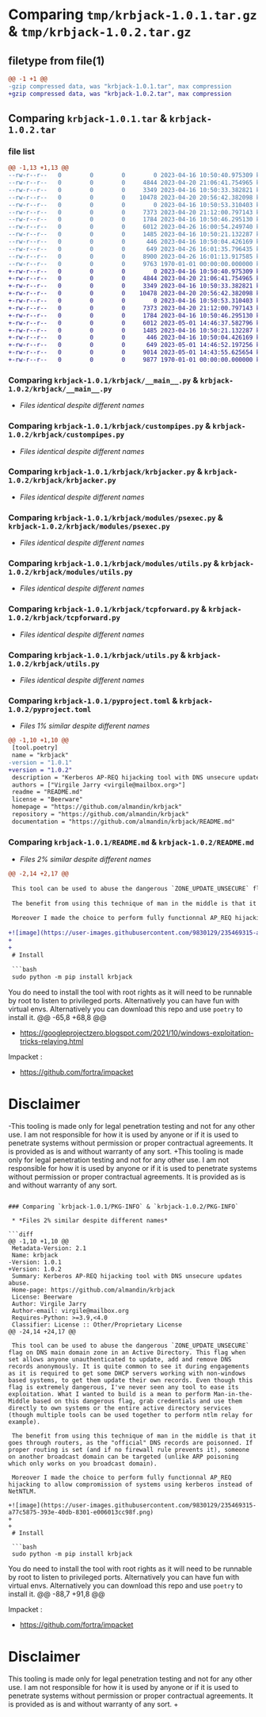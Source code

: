 # Comparing `tmp/krbjack-1.0.1.tar.gz` & `tmp/krbjack-1.0.2.tar.gz`

## filetype from file(1)

```diff
@@ -1 +1 @@
-gzip compressed data, was "krbjack-1.0.1.tar", max compression
+gzip compressed data, was "krbjack-1.0.2.tar", max compression
```

## Comparing `krbjack-1.0.1.tar` & `krbjack-1.0.2.tar`

### file list

```diff
@@ -1,13 +1,13 @@
--rw-r--r--   0        0        0        0 2023-04-16 10:50:40.975309 krbjack-1.0.1/krbjack/__init__.py
--rw-r--r--   0        0        0     4844 2023-04-20 21:06:41.754965 krbjack-1.0.1/krbjack/__main__.py
--rw-r--r--   0        0        0     3349 2023-04-16 10:50:33.382821 krbjack-1.0.1/krbjack/custompipes.py
--rw-r--r--   0        0        0    10478 2023-04-20 20:56:42.382098 krbjack-1.0.1/krbjack/krbjacker.py
--rw-r--r--   0        0        0        0 2023-04-16 10:50:53.310403 krbjack-1.0.1/krbjack/modules/__init__.py
--rw-r--r--   0        0        0     7373 2023-04-20 21:12:00.797143 krbjack-1.0.1/krbjack/modules/psexec.py
--rw-r--r--   0        0        0     1784 2023-04-16 10:50:46.295130 krbjack-1.0.1/krbjack/modules/utils.py
--rw-r--r--   0        0        0     6012 2023-04-26 16:00:54.249740 krbjack-1.0.1/krbjack/tcpforward.py
--rw-r--r--   0        0        0     1485 2023-04-16 10:50:21.132287 krbjack-1.0.1/krbjack/utils.py
--rw-r--r--   0        0        0      446 2023-04-16 10:50:04.426169 krbjack-1.0.1/LICENSE
--rw-r--r--   0        0        0      649 2023-04-26 16:01:35.796435 krbjack-1.0.1/pyproject.toml
--rw-r--r--   0        0        0     8900 2023-04-26 16:01:13.917585 krbjack-1.0.1/README.md
--rw-r--r--   0        0        0     9763 1970-01-01 00:00:00.000000 krbjack-1.0.1/PKG-INFO
+-rw-r--r--   0        0        0        0 2023-04-16 10:50:40.975309 krbjack-1.0.2/krbjack/__init__.py
+-rw-r--r--   0        0        0     4844 2023-04-20 21:06:41.754965 krbjack-1.0.2/krbjack/__main__.py
+-rw-r--r--   0        0        0     3349 2023-04-16 10:50:33.382821 krbjack-1.0.2/krbjack/custompipes.py
+-rw-r--r--   0        0        0    10478 2023-04-20 20:56:42.382098 krbjack-1.0.2/krbjack/krbjacker.py
+-rw-r--r--   0        0        0        0 2023-04-16 10:50:53.310403 krbjack-1.0.2/krbjack/modules/__init__.py
+-rw-r--r--   0        0        0     7373 2023-04-20 21:12:00.797143 krbjack-1.0.2/krbjack/modules/psexec.py
+-rw-r--r--   0        0        0     1784 2023-04-16 10:50:46.295130 krbjack-1.0.2/krbjack/modules/utils.py
+-rw-r--r--   0        0        0     6012 2023-05-01 14:46:37.582796 krbjack-1.0.2/krbjack/tcpforward.py
+-rw-r--r--   0        0        0     1485 2023-04-16 10:50:21.132287 krbjack-1.0.2/krbjack/utils.py
+-rw-r--r--   0        0        0      446 2023-04-16 10:50:04.426169 krbjack-1.0.2/LICENSE
+-rw-r--r--   0        0        0      649 2023-05-01 14:46:52.197256 krbjack-1.0.2/pyproject.toml
+-rw-r--r--   0        0        0     9014 2023-05-01 14:43:55.625654 krbjack-1.0.2/README.md
+-rw-r--r--   0        0        0     9877 1970-01-01 00:00:00.000000 krbjack-1.0.2/PKG-INFO
```

### Comparing `krbjack-1.0.1/krbjack/__main__.py` & `krbjack-1.0.2/krbjack/__main__.py`

 * *Files identical despite different names*

### Comparing `krbjack-1.0.1/krbjack/custompipes.py` & `krbjack-1.0.2/krbjack/custompipes.py`

 * *Files identical despite different names*

### Comparing `krbjack-1.0.1/krbjack/krbjacker.py` & `krbjack-1.0.2/krbjack/krbjacker.py`

 * *Files identical despite different names*

### Comparing `krbjack-1.0.1/krbjack/modules/psexec.py` & `krbjack-1.0.2/krbjack/modules/psexec.py`

 * *Files identical despite different names*

### Comparing `krbjack-1.0.1/krbjack/modules/utils.py` & `krbjack-1.0.2/krbjack/modules/utils.py`

 * *Files identical despite different names*

### Comparing `krbjack-1.0.1/krbjack/tcpforward.py` & `krbjack-1.0.2/krbjack/tcpforward.py`

 * *Files identical despite different names*

### Comparing `krbjack-1.0.1/krbjack/utils.py` & `krbjack-1.0.2/krbjack/utils.py`

 * *Files identical despite different names*

### Comparing `krbjack-1.0.1/pyproject.toml` & `krbjack-1.0.2/pyproject.toml`

 * *Files 1% similar despite different names*

```diff
@@ -1,10 +1,10 @@
 [tool.poetry]
 name = "krbjack"
-version = "1.0.1"
+version = "1.0.2"
 description = "Kerberos AP-REQ hijacking tool with DNS unsecure updates abuse."
 authors = ["Virgile Jarry <virgile@mailbox.org>"]
 readme = "README.md"
 license = "Beerware"
 homepage = "https://github.com/almandin/krbjack"
 repository = "https://github.com/almandin/krbjack"
 documentation = "https://github.com/almandin/krbjack/README.md"
```

### Comparing `krbjack-1.0.1/README.md` & `krbjack-1.0.2/README.md`

 * *Files 2% similar despite different names*

```diff
@@ -2,14 +2,17 @@
 
 This tool can be used to abuse the dangerous `ZONE_UPDATE_UNSECURE` flag on DNS main domain zone in an Active Directory. This flag when set allows anyone unauthenticated to update, add and remove DNS records anonymously. It is quite common to see it during engagements as it is required to get some DHCP servers working with non-windows based systems, to get them update their own records. Even though this flag is extremely dangerous, I've never seen any tool to ease its exploitation. What I wanted to build is a mean to perform Man-in-the-Middle based on this dangerous flag, grab credentials and use them directly to own systems or the entire active directory services (though multiple tools can be used together to perform ntlm relay for example).
 
 The benefit from using this technique of man in the middle is that it goes through routers, as the "official" DNS records are poisonned. If proper routing is set (and if no firewall rule prevents it), someone on another broadcast domain can be targeted (unlike ARP poisoning which only works on you broadcast domain).
 
 Moreover I made the choice to perform fully functionnal AP_REQ hijacking to allow compromission of systems using kerberos instead of NetNTLM.
 
+![image](https://user-images.githubusercontent.com/9830129/235469315-a77c5875-393e-40db-8301-e006013cc98f.png)
+
+
 # Install
 
 ```bash
 sudo python -m pip install krbjack
 ```
 
 You do need to install the tool with root rights as it will need to be runnable by root to listen to privileged ports. Alternatively you can have fun with virtual envs. Alternatively you can download this repo and use `poetry` to install it.
@@ -65,8 +68,8 @@
 - https://googleprojectzero.blogspot.com/2021/10/windows-exploitation-tricks-relaying.html
 
 Impacket :
 - https://github.com/fortra/impacket
 
 # Disclaimer
 
-This tooling is made only for legal penetration testing and not for any other use. I am not responsible for how it is used by anyone or if it is used to penetrate systems without permission or proper contractual agreements. It is provided as is and without warranty of any sort.
+This tooling is made only for legal penetration testing and not for any other use. I am not responsible for how it is used by anyone or if it is used to penetrate systems without permission or proper contractual agreements. It is provided as is and without warranty of any sort.
```

### Comparing `krbjack-1.0.1/PKG-INFO` & `krbjack-1.0.2/PKG-INFO`

 * *Files 2% similar despite different names*

```diff
@@ -1,10 +1,10 @@
 Metadata-Version: 2.1
 Name: krbjack
-Version: 1.0.1
+Version: 1.0.2
 Summary: Kerberos AP-REQ hijacking tool with DNS unsecure updates abuse.
 Home-page: https://github.com/almandin/krbjack
 License: Beerware
 Author: Virgile Jarry
 Author-email: virgile@mailbox.org
 Requires-Python: >=3.9,<4.0
 Classifier: License :: Other/Proprietary License
@@ -24,14 +24,17 @@
 
 This tool can be used to abuse the dangerous `ZONE_UPDATE_UNSECURE` flag on DNS main domain zone in an Active Directory. This flag when set allows anyone unauthenticated to update, add and remove DNS records anonymously. It is quite common to see it during engagements as it is required to get some DHCP servers working with non-windows based systems, to get them update their own records. Even though this flag is extremely dangerous, I've never seen any tool to ease its exploitation. What I wanted to build is a mean to perform Man-in-the-Middle based on this dangerous flag, grab credentials and use them directly to own systems or the entire active directory services (though multiple tools can be used together to perform ntlm relay for example).
 
 The benefit from using this technique of man in the middle is that it goes through routers, as the "official" DNS records are poisonned. If proper routing is set (and if no firewall rule prevents it), someone on another broadcast domain can be targeted (unlike ARP poisoning which only works on you broadcast domain).
 
 Moreover I made the choice to perform fully functionnal AP_REQ hijacking to allow compromission of systems using kerberos instead of NetNTLM.
 
+![image](https://user-images.githubusercontent.com/9830129/235469315-a77c5875-393e-40db-8301-e006013cc98f.png)
+
+
 # Install
 
 ```bash
 sudo python -m pip install krbjack
 ```
 
 You do need to install the tool with root rights as it will need to be runnable by root to listen to privileged ports. Alternatively you can have fun with virtual envs. Alternatively you can download this repo and use `poetry` to install it.
@@ -88,7 +91,8 @@
 
 Impacket :
 - https://github.com/fortra/impacket
 
 # Disclaimer
 
 This tooling is made only for legal penetration testing and not for any other use. I am not responsible for how it is used by anyone or if it is used to penetrate systems without permission or proper contractual agreements. It is provided as is and without warranty of any sort.
+
```

